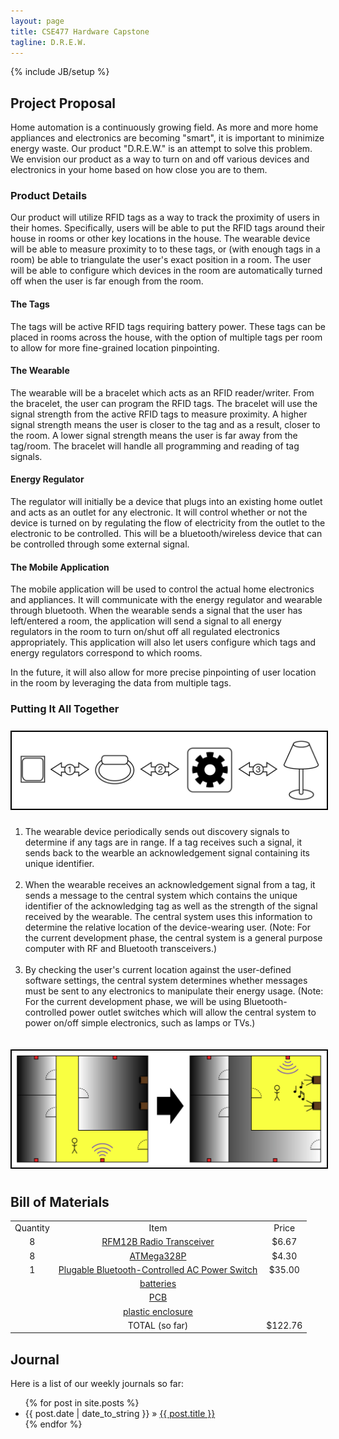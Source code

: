 ```yaml
---
layout: page
title: CSE477 Hardware Capstone
tagline: D.R.E.W.
---
```

{% include JB/setup %}

## Project Proposal 
Home automation is a continuously growing field. As more and more home appliances and electronics are becoming "smart", it is important to minimize energy waste. Our product "D.R.E.W." is an attempt to solve this problem. We envision our product as a way to turn on and off various devices and electronics in your home based on how close you are to them.

### Product Details
Our product will utilize RFID tags as a way to track the proximity of users in their homes. Specifically, users will be able to put the RFID tags around their house in rooms or other key locations in the house. The wearable device will be able to measure proximity to to these tags, or (with enough tags in a room) be able to triangulate the user's exact position in a room. The user will be able to configure which devices in the room are automatically turned off when the user is far enough from the room.

#### The Tags
The tags will be active RFID tags requiring battery power. These tags can be placed in rooms across the house, with the option of multiple tags per room to allow for more fine-grained location pinpointing.

#### The Wearable
The wearable will be a bracelet which acts as an RFID reader/writer. From the bracelet, the user can program the RFID tags. The bracelet will use the signal strength from the active RFID tags to measure proximity. A higher signal strength means the user is closer to the tag and as a result, closer to the room. A lower signal strength means the user is far away from the tag/room. The bracelet will handle all programming and reading of tag signals.

#### Energy Regulator
The regulator will initially be a device that plugs into an existing home outlet and acts as an outlet for any electronic. It will control whether or not the device is turned on by regulating the flow of electricity from the outlet to the electronic to be controlled. This will be a bluetooth/wireless device that can be controlled through some external signal.

#### The Mobile Application
The mobile application will be used to control the actual home electronics and appliances. It will communicate with the energy regulator and wearable through bluetooth. When the wearable sends a signal that the user has left/entered a room, the application will send a signal to all energy regulators in the room to turn on/shut off all regulated electronics appropriately. This application will also let users configure which tags and energy regulators correspond to which rooms.

In the future, it will also allow for more precise pinpointing of user location in the room by leveraging the data from multiple tags.

### Putting It All Together
<div style="padding-top:8px;padding-bottom:12px">
<img src="https://github.com/danhipke/danhipke.github.io/raw/master/images/block_diagram.png" style="width:800px;border:2px solid black;display:block;margin-left:auto;margin-right:auto">
</div>
<ol>
<li>The wearable device periodically sends out discovery signals to determine if any tags are in range. If a tag receives such a signal, it sends back to the wearble an acknowledgement signal containing its unique identifier.</li>
</br>
<li>When the wearable receives an acknowledgement signal from a tag, it sends a message to the central system which contains the unique identifier of the acknowledging tag as well as the strength of the signal received by the wearable. The central system uses this information to determine the relative location of the device-wearing user. (Note: For the current development phase, the central system is a general purpose computer with RF and Bluetooth transceivers.)</li>
</br>
<li>By checking the user's current location against the user-defined software settings, the central system determines whether messages must be sent to any electronics to manipulate their energy usage. (Note: For the current development phase, we will be using Bluetooth-controlled power outlet switches which will allow the central system to power on/off simple electronics, such as lamps or TVs.)</li>
</ol>

<div style="padding-top:20px;padding-bottom:12px">
<img src="https://github.com/danhipke/danhipke.github.io/raw/master/images/exc.png" style="width:800px;border:2px solid black;display:block;margin-left:auto;margin-right:auto">
</div>


## Bill of Materials
<table style="width:100%;text-align:center">
  <tr>
    <td>Quantity</td>
    <td>Item</td>
    <td>Price</td>
  </tr>
  <tr>
    <td>8</td>
    <td><a href=http://moderndevice.com/product/rfm12b-radio>RFM12B Radio Transceiver</a></td>
    <td>$6.67</td>
  </tr>
  <tr>
    <td>8</td>
    <td><a href=https://www.sparkfun.com/products/9061>ATMega328P</a></td>
    <td>$4.30</td>
  </tr>
  <tr>
    <td>1</td>
    <td><a href=http://www.amazon.com/Plugable-Controlled-Automation-Open-Source-Applications/dp/B00PG50OSM>Plugable Bluetooth-Controlled AC Power Switch</a></td>
    <td>$35.00</td>
  </tr>
  <tr>
    <td></td>
    <td><a href=http://en.wikipedia.org/wiki/Battery_%28electricity%29>batteries</a></td>
    <td></td>
  </tr>
  <tr>
    <td></td>
    <td><a href=http://en.wikipedia.org/wiki/Printed_circuit_board>PCB</a></td>
    <td></td>
  </tr>
  <tr>
    <td></td>
    <td><a href=http://www.envplastics.com/sites/www.envplastics.com/files/styles/product_image/public/pcb_enclosure_uu_plastic_housing_black_1.jpg?itok=wl9KPsqr>plastic enclosure</a></td>
    <td></td>
  </tr>
  <tr>
    <td></td>
    <td>TOTAL (so far)</td>
    <td>$122.76</td>
  </tr>
</table>

## Journal

Here is a list of our weekly journals so far:

<ul class="posts">
  {% for post in site.posts %}
    <li><span>{{ post.date | date_to_string }}</span> &raquo; <a href="{{ BASE_PATH }}{{ post.url }}">{{ post.title }}</a></li>
  {% endfor %}
</ul>




